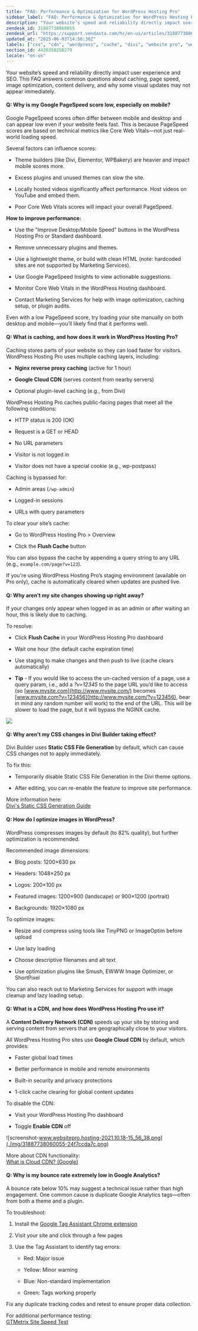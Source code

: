 ```yaml
---
title: "FAQ: Performance & Optimization for WordPress Hosting Pro"
sidebar_label: "FAQ: Performance & Optimization for WordPress Hosting Pro"
description: "Your website’s speed and reliability directly impact user experience and SEO. This FAQ answers common questions about caching, page speed, image optimization,"
zendesk_id: 31887738060055
zendesk_url: "https://support.vendasta.com/hc/en-us/articles/31887738060055-FAQ-Performance-Optimization-for-WordPress-Hosting-Pro"
updated_at: "2025-06-03T14:56:36Z"
labels: ["css", "cdn", "wordpress", "cache", "divi", "website pro", "website optimization", "website performance", "bounce rate"]
section_id: 4420358256279
locale: "en-us"
---
```


Your website’s speed and reliability directly impact user experience and SEO. This FAQ answers common questions about caching, page speed, image optimization, content delivery, and why some visual updates may not appear immediately.

#### **Q: Why is my Google PageSpeed score low, especially on mobile?**

Google PageSpeed scores often differ between mobile and desktop and can appear low even if your website feels fast. This is because PageSpeed scores are based on technical metrics like Core Web Vitals—not just real-world loading speed.

Several factors can influence scores:

*   Theme builders (like Divi, Elementor, WPBakery) are heavier and impact mobile scores more.
    
*   Excess plugins and unused themes can slow the site.
    
*   Locally hosted videos significantly affect performance. Host videos on YouTube and embed them.
    
*   Poor Core Web Vitals scores will impact your overall PageSpeed.
    

**How to improve performance:**

*   Use the "Improve Desktop/Mobile Speed" buttons in the WordPress Hosting Pro or Standard dashboard.
    
*   Remove unnecessary plugins and themes.
    
*   Use a lightweight theme, or build with clean HTML (note: hardcoded sites are not supported by Marketing Services).
    
*   Use Google PageSpeed Insights to view actionable suggestions.
    
*   Monitor Core Web Vitals in the WordPress Hosting dashboard.
    
*   Contact Marketing Services for help with image optimization, caching setup, or plugin audits.
    

Even with a low PageSpeed score, try loading your site manually on both desktop and mobile—you’ll likely find that it performs well.

#### **Q: What is caching, and how does it work in WordPress Hosting Pro?**

Caching stores parts of your website so they can load faster for visitors. WordPress Hosting Pro uses multiple caching layers, including:

*   **Nginx reverse proxy caching** (active for 1 hour)
    
*   **Google Cloud CDN** (serves content from nearby servers)
    
*   Optional plugin-level caching (e.g., from Divi)
    

WordPress Hosting Pro caches public-facing pages that meet all the following conditions:

*   HTTP status is 200 (OK)
    
*   Request is a GET or HEAD
    
*   No URL parameters
    
*   Visitor is not logged in
    
*   Visitor does not have a special cookie (e.g., wp-postpass)
    

Caching is bypassed for:

*   Admin areas (`/wp-admin`)
    
*   Logged-in sessions
    
*   URLs with query parameters
    

To clear your site’s cache:

*   Go to WordPress Hosting Pro > Overview
    
*   Click the **Flush Cache** button
    

You can also bypass the cache by appending a query string to any URL (e.g., `example.com/page?v=123`).

If you're using WordPress Hosting Pro’s staging environment (available on Pro only), cache is automatically cleared when updates are pushed live.

#### **Q: Why aren’t my site changes showing up right away?**

If your changes only appear when logged in as an admin or after waiting an hour, this is likely due to caching.

To resolve:

*   Click **Flush Cache** in your WordPress Hosting Pro dashboard
    
*   Wait one hour (the default cache expiration time)
    
*   Use staging to make changes and then push to live (cache clears automatically)
    
*   **Tip** - If you would like to access the un-cached version of a page, use a query param, i.e., add a _?v=12345_ to the page URL you’d like to access (so [www.mysite.com](http://www.mysite.com/) becomes [www.mysite.com?v=123456](http://www.mysite.com/?v=123456), bear in mind any random number will work) to the end of the URL. This will be slower to load the page, but it will bypass the NGINX cache.
    

![](./img/31887738060055-77fd90b3ae.png)

#### **Q: Why aren't my CSS changes in Divi Builder taking effect?**

Divi Builder uses **Static CSS File Generation** by default, which can cause CSS changes not to apply immediately.

To fix this:

*   Temporarily disable Static CSS File Generation in the Divi theme options.
    
*   After editing, you can re-enable the feature to improve site performance.
    

More information here:  
[Divi's Static CSS Generation Guide](https://www.elegantthemes.com/blog/theme-releases/divi-performance-enhancement-introducing-static-css-file-generation-for-divi)

#### **Q: How do I optimize images in WordPress?**

WordPress compresses images by default (to 82% quality), but further optimization is recommended.

Recommended image dimensions:

*   Blog posts: 1200×630 px
    
*   Headers: 1048×250 px
    
*   Logos: 200×100 px
    
*   Featured images: 1200×900 (landscape) or 900×1200 (portrait)
    
*   Backgrounds: 1920×1080 px
    

To optimize images:

*   Resize and compress using tools like TinyPNG or ImageOptim before upload
    
*   Use lazy loading
    
*   Choose descriptive filenames and alt text
    
*   Use optimization plugins like Smush, EWWW Image Optimizer, or ShortPixel
    

You can also reach out to Marketing Services for support with image cleanup and lazy loading setup.

#### **Q: What is a CDN, and how does WordPress Hosting Pro use it?**

A **Content Delivery Network (CDN)** speeds up your site by storing and serving content from servers that are geographically close to your visitors.

All WordPress Hosting Pro sites use **Google Cloud CDN** by default, which provides:

*   Faster global load times
    
*   Better performance in mobile and remote environments
    
*   Built-in security and privacy protections
    
*   1-click cache clearing for global content updates
    

To disable the CDN:

*   Visit your WordPress Hosting Pro dashboard
    
*   Toggle **Enable CDN** off
    

![screenshot-www.websitepro.hosting-2021.10.18-15_56_38.png](./img/31887738060055-24f7ccda7c.png)

More about CDN functionality:  
[What is Cloud CDN? (Google)](https://cloud.google.com/blog/topics/developers-practitioners/what-cloud-cdn-and-how-does-it-work)

#### **Q: Why is my bounce rate extremely low in Google Analytics?**

A bounce rate below 10% may suggest a technical issue rather than high engagement. One common cause is duplicate Google Analytics tags—often from both a theme and a plugin.

To troubleshoot:

1.  Install the [Google Tag Assistant Chrome extension](https://www.analyticsmania.com/post/google-tag-assistant-tutorial/)
    
2.  Visit your site and click through a few pages
    
3.  Use the Tag Assistant to identify tag errors:
    
    *   Red: Major issue
        
    *   Yellow: Minor warning
        
    *   Blue: Non-standard implementation
        
    *   Green: Tags working properly
        

Fix any duplicate tracking codes and retest to ensure proper data collection.

For additional performance testing:  
[GTMetrix Site Speed Test](https://gtmetrix.com/)
